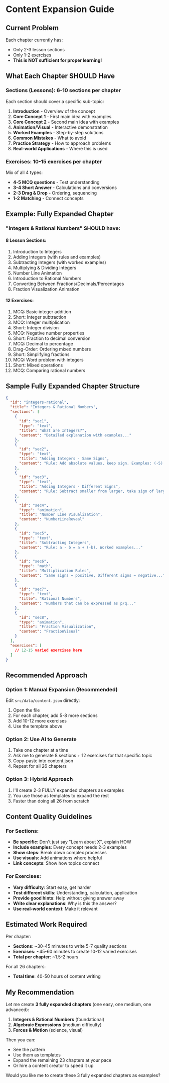 # Content Expansion Guide

## Current Problem
Each chapter currently has:
- Only 2-3 lesson sections
- Only 1-2 exercises
- **This is NOT sufficient for proper learning!**

## What Each Chapter SHOULD Have

### Sections (Lessons): 6-10 sections per chapter
Each section should cover a specific sub-topic:
1. **Introduction** - Overview of the concept
2. **Core Concept 1** - First main idea with examples
3. **Core Concept 2** - Second main idea with examples  
4. **Animation/Visual** - Interactive demonstration
5. **Worked Examples** - Step-by-step solutions
6. **Common Mistakes** - What to avoid
7. **Practice Strategy** - How to approach problems
8. **Real-world Applications** - Where this is used

### Exercises: 10-15 exercises per chapter
Mix of all 4 types:
- **4-5 MCQ questions** - Test understanding
- **3-4 Short Answer** - Calculations and conversions
- **2-3 Drag & Drop** - Ordering, sequencing
- **1-2 Matching** - Connect concepts

## Example: Fully Expanded Chapter

### "Integers & Rational Numbers" SHOULD have:

#### **8 Lesson Sections:**
1. Introduction to Integers
2. Adding Integers (with rules and examples)
3. Subtracting Integers (with worked examples)
4. Multiplying & Dividing Integers
5. Number Line Animation
6. Introduction to Rational Numbers  
7. Converting Between Fractions/Decimals/Percentages
8. Fraction Visualization Animation

#### **12 Exercises:**
1. MCQ: Basic integer addition
2. Short: Integer subtraction  
3. MCQ: Integer multiplication
4. Short: Integer division
5. MCQ: Negative number properties
6. Short: Fraction to decimal conversion
7. MCQ: Decimal to percentage
8. Drag-Order: Ordering mixed numbers
9. Short: Simplifying fractions
10. MCQ: Word problem with integers
11. Short: Mixed operations
12. MCQ: Comparing rational numbers

## Sample Fully Expanded Chapter Structure

```json
{
  "id": "integers-rational",
  "title": "Integers & Rational Numbers",
  "sections": [
    {
      "id": "sec1",
      "type": "text",
      "title": "What are Integers?",
      "content": "Detailed explanation with examples..."
    },
    {
      "id": "sec2", 
      "type": "text",
      "title": "Adding Integers - Same Signs",
      "content": "Rule: Add absolute values, keep sign. Examples: (-5) + (-3) = -8..."
    },
    {
      "id": "sec3",
      "type": "text", 
      "title": "Adding Integers - Different Signs",
      "content": "Rule: Subtract smaller from larger, take sign of larger. Examples..."
    },
    {
      "id": "sec4",
      "type": "animation",
      "title": "Number Line Visualization",
      "content": "NumberLineReveal"
    },
    {
      "id": "sec5",
      "type": "text",
      "title": "Subtracting Integers",
      "content": "Rule: a - b = a + (-b). Worked examples..."
    },
    {
      "id": "sec6",
      "type": "math",
      "title": "Multiplication Rules",
      "content": "Same signs = positive, Different signs = negative..."
    },
    {
      "id": "sec7",
      "type": "text",
      "title": "Rational Numbers",
      "content": "Numbers that can be expressed as p/q..."
    },
    {
      "id": "sec8",
      "type": "animation",
      "title": "Fraction Visualization",
      "content": "FractionVisual"
    }
  ],
  "exercises": [
    // 12-15 varied exercises here
  ]
}
```

## Recommended Approach

### Option 1: Manual Expansion (Recommended)
Edit `src/data/content.json` directly:
1. Open the file
2. For each chapter, add 5-8 more sections
3. Add 10-12 more exercises
4. Use the template above

### Option 2: Use AI to Generate
1. Take one chapter at a time
2. Ask me to generate 8 sections + 12 exercises for that specific topic
3. Copy-paste into content.json
4. Repeat for all 26 chapters

### Option 3: Hybrid Approach
1. I'll create 2-3 FULLY expanded chapters as examples
2. You use those as templates to expand the rest
3. Faster than doing all 26 from scratch

## Content Quality Guidelines

### For Sections:
- **Be specific**: Don't just say "Learn about X", explain HOW
- **Include examples**: Every concept needs 2-3 examples
- **Show steps**: Break down complex processes
- **Use visuals**: Add animations where helpful
- **Link concepts**: Show how topics connect

### For Exercises:
- **Vary difficulty**: Start easy, get harder
- **Test different skills**: Understanding, calculation, application
- **Provide good hints**: Help without giving answer away
- **Write clear explanations**: Why is this the answer?
- **Use real-world context**: Make it relevant

## Estimated Work Required

Per chapter:
- **Sections**: ~30-45 minutes to write 5-7 quality sections
- **Exercises**: ~45-60 minutes to create 10-12 varied exercises
- **Total per chapter**: ~1.5-2 hours

For all 26 chapters:
- **Total time**: 40-50 hours of content writing

## My Recommendation

Let me create **3 fully expanded chapters** (one easy, one medium, one advanced):
1. **Integers & Rational Numbers** (foundational)
2. **Algebraic Expressions** (medium difficulty)
3. **Forces & Motion** (science, visual)

Then you can:
- See the pattern
- Use them as templates  
- Expand the remaining 23 chapters at your pace
- Or hire a content creator to speed it up

Would you like me to create these 3 fully expanded chapters as examples?












